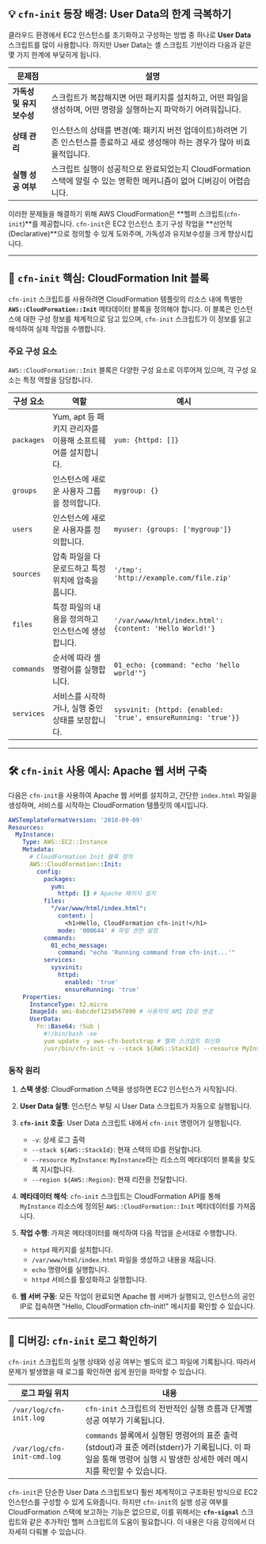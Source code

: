 
## 💡 `cfn-init` 등장 배경: User Data의 한계 극복하기

클라우드 환경에서 EC2 인스턴스를 초기화하고 구성하는 방법 중 하나로 **User Data** 스크립트를 많이 사용합니다. 하지만 User Data는 셸 스크립트 기반이라 다음과 같은 몇 가지 한계에 부딪히게 됩니다.

|문제점|설명|
|---|---|
|**가독성 및 유지보수성**|스크립트가 복잡해지면 어떤 패키지를 설치하고, 어떤 파일을 생성하며, 어떤 명령을 실행하는지 파악하기 어려워집니다.|
|**상태 관리**|인스턴스의 상태를 변경(예: 패키지 버전 업데이트)하려면 기존 인스턴스를 종료하고 새로 생성해야 하는 경우가 많아 비효율적입니다.|
|**실행 성공 여부**|스크립트 실행이 성공적으로 완료되었는지 CloudFormation 스택에 알릴 수 있는 명확한 메커니즘이 없어 디버깅이 어렵습니다.|

이러한 문제들을 해결하기 위해 AWS CloudFormation은 **헬퍼 스크립트(`cfn-init`)**를 제공합니다. `cfn-init`은 EC2 인스턴스 초기 구성 작업을 **선언적(Declarative)**으로 정의할 수 있게 도와주며, 가독성과 유지보수성을 크게 향상시킵니다.

---

## 📝 `cfn-init` 핵심: CloudFormation Init 블록

`cfn-init` 스크립트를 사용하려면 CloudFormation 템플릿의 리소스 내에 특별한 **`AWS::CloudFormation::Init`** 메타데이터 블록을 정의해야 합니다. 이 블록은 인스턴스에 대한 구성 정보를 체계적으로 담고 있으며, `cfn-init` 스크립트가 이 정보를 읽고 해석하여 실제 작업을 수행합니다.

### 주요 구성 요소

`AWS::CloudFormation::Init` 블록은 다양한 구성 요소로 이루어져 있으며, 각 구성 요소는 특정 역할을 담당합니다.

|구성 요소|역할|예시|
|---|---|---|
|`packages`|Yum, apt 등 패키지 관리자를 이용해 소프트웨어를 설치합니다.|`yum: {httpd: []}`|
|`groups`|인스턴스에 새로운 사용자 그룹을 정의합니다.|`mygroup: {}`|
|`users`|인스턴스에 새로운 사용자를 정의합니다.|`myuser: {groups: ['mygroup']}`|
|`sources`|압축 파일을 다운로드하고 특정 위치에 압축을 풉니다.|`'/tmp': 'http://example.com/file.zip'`|
|`files`|특정 파일의 내용을 정의하고 인스턴스에 생성합니다.|`'/var/www/html/index.html': {content: 'Hello World!'}`|
|`commands`|순서에 따라 셸 명령어를 실행합니다.|`01_echo: {command: "echo 'hello world'"}`|
|`services`|서비스를 시작하거나, 실행 중인 상태를 보장합니다.|`sysvinit: {httpd: {enabled: 'true', ensureRunning: 'true'}}`|

---

## 🛠️ `cfn-init` 사용 예시: Apache 웹 서버 구축

다음은 `cfn-init`을 사용하여 Apache 웹 서버를 설치하고, 간단한 `index.html` 파일을 생성하며, 서비스를 시작하는 CloudFormation 템플릿의 예시입니다.

```YAML
AWSTemplateFormatVersion: '2010-09-09'
Resources:
  MyInstance:
    Type: AWS::EC2::Instance
    Metadata:
      # CloudFormation Init 블록 정의
      AWS::CloudFormation::Init:
        config:
          packages:
            yum:
              httpd: [] # Apache 패키지 설치
          files:
            "/var/www/html/index.html":
              content: |
                <h1>Hello, CloudFormation cfn-init!</h1>
              mode: '000644' # 파일 권한 설정
          commands:
            01_echo_message:
              command: "echo 'Running command from cfn-init...'"
          services:
            sysvinit:
              httpd:
                enabled: 'true'
                ensureRunning: 'true'
    Properties:
      InstanceType: t2.micro
      ImageId: ami-0abcdef1234567890 # 사용자의 AMI ID로 변경
      UserData:
        Fn::Base64: !Sub |
          #!/bin/bash -xe
          yum update -y aws-cfn-bootstrap # 헬퍼 스크립트 최신화
          /usr/bin/cfn-init -v --stack ${AWS::StackId} --resource MyInstance --region ${AWS::Region}
```

### 동작 원리

1. **스택 생성**: CloudFormation 스택을 생성하면 EC2 인스턴스가 시작됩니다.
    
2. **User Data 실행**: 인스턴스 부팅 시 User Data 스크립트가 자동으로 실행됩니다.
    
3. **`cfn-init` 호출**: User Data 스크립트 내에서 `cfn-init` 명령어가 실행됩니다.
    - `-v`: 상세 로그 출력
    - `--stack ${AWS::StackId}`: 현재 스택의 ID를 전달합니다.
    - `--resource MyInstance`: `MyInstance`라는 리소스의 메타데이터 블록을 찾도록 지시합니다.
    - `--region ${AWS::Region}`: 현재 리전을 전달합니다.
        
4. **메타데이터 해석**: `cfn-init` 스크립트는 CloudFormation API를 통해 `MyInstance` 리소스에 정의된 `AWS::CloudFormation::Init` 메타데이터를 가져옵니다.
    
5. **작업 수행**: 가져온 메타데이터를 해석하여 다음 작업을 순서대로 수행합니다.
    - `httpd` 패키지를 설치합니다.
    - `/var/www/html/index.html` 파일을 생성하고 내용을 채웁니다.
    - `echo` 명령어를 실행합니다.
    - `httpd` 서비스를 활성화하고 실행합니다.

6. **웹 서버 구동**: 모든 작업이 완료되면 Apache 웹 서버가 실행되고, 인스턴스의 공인 IP로 접속하면 "Hello, CloudFormation cfn-init!" 메시지를 확인할 수 있습니다.

---

## 🐞 디버깅: `cfn-init` 로그 확인하기

`cfn-init` 스크립트의 실행 상태와 성공 여부는 별도의 로그 파일에 기록됩니다. 따라서 문제가 발생했을 때 로그를 확인하면 쉽게 원인을 파악할 수 있습니다.

|로그 파일 위치|내용|
|---|---|
|`/var/log/cfn-init.log`|`cfn-init` 스크립트의 전반적인 실행 흐름과 단계별 성공 여부가 기록됩니다.|
|`/var/log/cfn-init-cmd.log`|`commands` 블록에서 실행된 명령어의 표준 출력(stdout)과 표준 에러(stderr)가 기록됩니다. 이 파일을 통해 명령어 실행 시 발생한 상세한 에러 메시지를 확인할 수 있습니다.|

`cfn-init`은 단순한 User Data 스크립트보다 훨씬 체계적이고 구조화된 방식으로 EC2 인스턴스를 구성할 수 있게 도와줍니다. 하지만 `cfn-init`의 실행 성공 여부를 CloudFormation 스택에 보고하는 기능은 없으므로, 이를 위해서는 **`cfn-signal`** 스크립트와 같은 추가적인 헬퍼 스크립트의 도움이 필요합니다. 이 내용은 다음 강의에서 더 자세히 다뤄볼 수 있습니다.